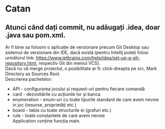 # Catan
## Atunci când dați commit, nu adăugați .idea, doar .java sau pom.xml.  
Ar fi bine sa folosim o aplicație de versionare precum Git Desktop sau sistemul de versionare din IDE, dacă există (pentru Intellij puteți folosi următorul link: https://www.jetbrains.com/help/idea/set-up-a-git-repository.html, respectiv Git din meniul VCS).  
Dacă nu vă merge proiectul, o posibilitate ar fi: click-dreapta pe src, Mark Directory as Sources Root.  
Descrierea pachetelor:
 - API - configurarea jocului și request-uri pentru fiecare comandă
 - card - dezvoltările cu acțiunile lor și banca
 - enumeration - enum-uri cu toate tipurile standard de care avem nevoie in joc (resurse, proprietăți etc.)
 - board - tabla cu toate structurile ei (grafuri etc.)
 - rule - toate constantele de care avem nevoie  
Application conține funcția main.
